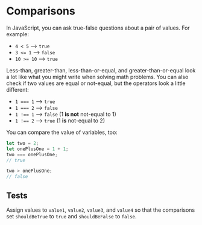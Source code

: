 # Comparisons

In JavaScript, you can ask true-false questions about a pair of values. For
example:

- `4 < 5` --> `true`
- `3 <= 1` --> `false`
- `10 >= 10` --> `true`

Less-than, greater-than, less-than-or-equal, and greater-than-or-equal look a
lot like what you might write when solving math problems. You can also check if
two values are equal or not-equal, but the operators look a little different:

- `1 === 1` --> `true`
- `1 === 2` --> `false`
- `1 !== 1` --> `false` (1 **is not** not-equal to 1)
- `1 !== 2` --> `true` (1 **is** not-equal to 2)

You can compare the value of variables, too:

```javascript
let two = 2;
let onePlusOne = 1 + 1;
two === onePlusOne;
// true

two > onePlusOne;
// false
```

## Tests

Assign values to `value1`, `value2`, `value3`, and `value4` so that the
comparisons set `shouldBeTrue` to `true` and `shouldBeFalse` to `false`.

